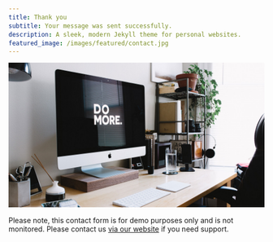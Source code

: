 ```yaml
---
title: Thank you
subtitle: Your message was sent successfully.
description: A sleek, modern Jekyll theme for personal websites.
featured_image: /images/featured/contact.jpg
---
```


![](/images/featured/about.jpg)

Please note, this contact form is for demo purposes only and is not monitored. Please contact us [via our website](https://jekyllthemes.io) if you need support.